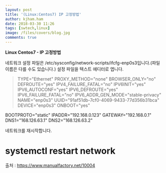 ```yaml
---
layout: post
title: '(Linux:Centos7) IP 고정방법'
author: kjham.ham
date: 2018-03-30 11:26
tags: [swtech,linux]
image: /files/covers/blog.jpg
comments: true
---
```


**Linux Centos7 - IP 고정방법**

네트워크 설정 파일은 /etc/sysconfig/network-scripts/ifcfg-enp0s3입니다.(파일 이름은 다를 수도 있습니다.) 설정 파일을 텍스트 에디터로 엽니다.

>TYPE="Ethernet"
PROXY_METHOD="none"
BROWSER_ONLY="no"
DEFROUTE="yes"
IPV4_FAILURE_FATAL="no"
IPV6INIT="yes"
IPV6_AUTOCONF="yes"
IPV6_DEFROUTE="yes"
IPV6_FAILURE_FATAL="no"
IPV6_ADDR_GEN_MODE="stable-privacy"
NAME="enp0s3"
UUID="91af51db-7cf0-4069-9433-77d356b31bca"
DEVICE="enp0s3"
ONBOOT="yes"

BOOTPROTO="static"
IPADDR="192.168.0.123"
GATEWAY="192.168.0.1"
DNS1="168.126.63.1"
DNS2="168.126.63.2"

네트워크를 재시작합니다.
# systemctl restart network

출처 : https://www.manualfactory.net/10004